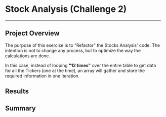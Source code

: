 # Stock Analysis (Challenge 2)

---

## Project Overview

The purpose of this exercise is to "Refactor" the Stocks Analysis' code. The intention is not to change any process, but to optimize the way the calculations are done.

In this case, instead of looping **"12 times"** over the entire table to get data for all the Tickers (one at the time), an array will gather and store the required information in one iteration.

## Results



## Summary
